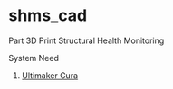 # shms_cad
Part 3D Print Structural Health Monitoring 

System Need
1. [Ultimaker Cura](https://ultimaker.com/software/ultimaker-cura/#downloads)  